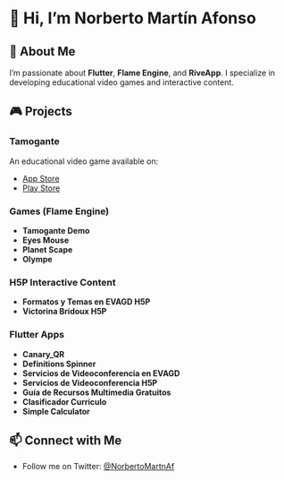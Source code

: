 # 👋 Hi, I’m Norberto Martín Afonso

## 🚀 About Me
I’m passionate about **Flutter**, **Flame Engine**, and **RiveApp**. I specialize in developing educational video games and interactive content.

## 🎮 Projects
### **Tamogante**
An educational video game available on:
- [App Store](https://apps.apple.com/es/app/tamogante/id1537266465)
- [Play Store](https://play.google.com/store/apps/details?id=com.musimec.proyectotamogante)

### **Games (Flame Engine)**
- **Tamogante Demo**
- **Eyes Mouse**
- **Planet Scape**
- **Olympe**

### **H5P Interactive Content**
- **Formatos y Temas en EVAGD H5P**
- **Victorina Bridoux H5P**

### **Flutter Apps**
- **Canary_QR**
- **Definitions Spinner**
- **Servicios de Videoconferencia en EVAGD**
- **Servicios de Videoconferencia H5P**
- **Guía de Recursos Multimedia Gratuitos**
- **Clasificador Currículo**
- **Simple Calculator**

## 📫 Connect with Me
- Follow me on Twitter: [@NorbertoMartnAf](https://twitter.com/NorbertoMartnAf)
